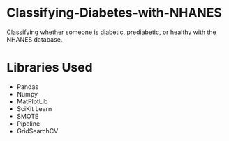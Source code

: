 # Classifying-Diabetes-with-NHANES

Classifying whether someone is diabetic, prediabetic, or healthy with the NHANES database.

# Libraries Used
* Pandas
* Numpy
* MatPlotLib
* SciKit Learn
* SMOTE
* Pipeline
* GridSearchCV
